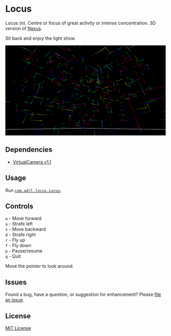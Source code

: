 # Locus
Locus (n). Centre or focus of great activity or intense concentration. 3D version of [Nexus](https://github.com/adjl/Nexus).

Sit back and enjoy the light show.

![Locus screenshot](img/locus.png)

## Dependencies
- [VirtualCamera v1.1](https://github.com/adjl/VirtualCamera/tree/v1.1)

## Usage
Run [`com.adjl.locus.Locus`](src/com/adjl/locus/Locus.java).

## Controls
`w` - Move forward  
`a` - Strafe left  
`s` - Move backward  
`d` - Strafe right  
`r` - Fly up  
`f` - Fly down  
`p` - Pause/resume  
`q` - Quit

Move the pointer to look around.

## Issues
Found a bug, have a question, or suggestion for enhancement? Please [file an issue](https://github.com/adjl/Locus/issues).

## License
[MIT License](LICENSE)
